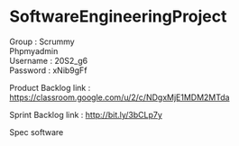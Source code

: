 # SoftwareEngineeringProject
Group : Scrummy <br>
Phpmyadmin <br>
Username : 20S2_g6 <br>
Password : xNib9gFf <br>

Product Backlog link : https://classroom.google.com/u/2/c/NDgxMjE1MDM2MTda

Sprint Backlog link : http://bit.ly/3bCLp7y

Spec software

